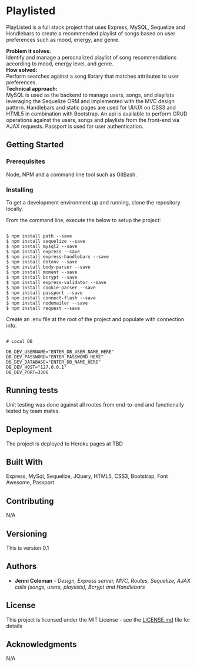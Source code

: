 # Playlisted

PlayListed is a full stack project that uses Express, MySQL, Sequelize and Handlebars to create a recommended playlist of songs based on user preferences such as mood, energy, and genre.

**Problem it solves:** \
Identify and manage a personalized playlist of song recommendations according to mood, energy level, and genre. \
**How solved:** \
Perform searches against a song library that matches attributes to user preferences. \
**Technical approach:** \
MySQL is used as the backend to manage users, songs, and playlists leveraging the Sequelize ORM and implemented with the MVC design pattern.  Handlebars and static pages are used for UI/UX on CSS3 and HTML5 in combination with Bootstrap.  An api is available to perform CRUD operations against the users, songs and playlists from the front-end via AJAX requests.  Passport is used for user authentication.

## Getting Started
 
### Prerequisites

Node, NPM and a command line tool such as GitBash.

### Installing

To get a development environment up and running, clone the repository locally.

From the command line, execute the below to setup the project:

```

$ npm install path --save
$ npm install sequelize --save
$ npm install mysql2 --save
$ npm install express --save
$ npm install express-handlebars --save
$ npm install dotenv --save
$ npm install body-parser --save
$ npm install moment --save
$ npm install bcrypt --save
$ npm install express-validator --save
$ npm install cookie-parser --save
$ npm install passport --save
$ npm install connect-flash --save
$ npm install nodemailer --save
$ npm install request --save

```
Create an .env file at the root of the project and populate with connection info.

```

# Local DB

DB_DEV_USERNAME="ENTER_DB_USER_NAME_HERE"
DB_DEV_PASSWORD="ENTER_PASSWORD_HERE"
DB_DEV_DATABASE="ENTER_DB_NAME_HERE"
DB_DEV_HOST="127.0.0.1"
DB_DEV_PORT=3306

```

## Running tests

Unit testing was done against all routes from end-to-end and functionally tested by team mates.

## Deployment

The project is deployed to Heroku pages at TBD

## Built With

Express, MySql, Sequelize, JQuery, HTML5, CSS3, Bootstrap, Font Awesome, Passport

## Contributing

N/A

## Versioning

This is version 0.1

## Authors

* **Jenni Coleman** - *Design, Express server, MVC, Routes, Sequelize, AJAX calls (songs, users, playlists), Bcrypt and Handlebars*

## License

This project is licensed under the MIT License - see the [LICENSE.md](LICENSE.md) file for details

## Acknowledgments

N/A